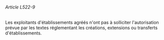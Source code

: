 ###### Article L522-9

Les exploitants d'établissements agréés n'ont pas à solliciter l'autorisation prévue par les textes réglementant les créations, extensions ou transferts d'établissements.

